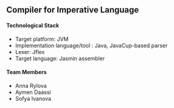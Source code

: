 ## Compiler for Imperative Language

#### Technological Stack

- Target platform: JVM
- Implementation language/tool : Java, JavaCup-based parser
- Lexer: Jflex
- Target language: Jasmin assembler

#### Team Members

- Anna Rylova
- Aymen Daassi
- Sofya Ivanova
